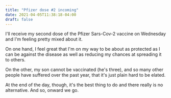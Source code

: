 ```yaml
---
title: "Pfizer dose #2 incoming"
date: 2021-04-05T11:38:18-04:00
draft: false
---
```

I'll receive my second dose of the Pfizer Sars-Cov-2 vaccine on Wednesday and
I'm feeling pretty mixed about it.

On one hand, I feel great that I'm on my way to be about as protected as I can
be against the disease as well as reducing my chances at spreading it to
others.

On the other, my son cannot be vaccinated (he's three), and so many other
people have suffered over the past year, that it's just plain hard to be elated.

At the end of the day, though, it's the best thing to do and there really is no
alternative.  And so, onward we go.
